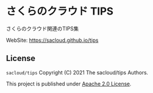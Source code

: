 # さくらのクラウド TIPS

さくらのクラウド関連のTIPS集

WebSite: https://sacloud.github.io/tips

## License

`sacloud/tips` Copyright (C) 2021 The sacloud/tips Authors.

This project is published under [Apache 2.0 License](LICENSE.txt).
